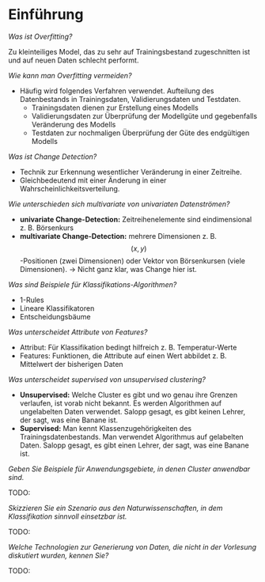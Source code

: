 # Einführung

_Was ist Overfitting?_

Zu kleinteiliges Model, das zu sehr auf Trainingsbestand zugeschnitten ist und auf neuen Daten schlecht performt.

_Wie kann man Overfitting vermeiden?_

* Häufig wird folgendes Verfahren verwendet. Aufteilung des Datenbestands in Trainingsdaten, Validierungsdaten und Testdaten.
  * Trainingsdaten dienen zur Erstellung eines Modells
  * Validierungsdaten zur Überprüfung der Modellgüte und gegebenfalls Veränderung des Modells
  * Testdaten zur nochmaligen Überprüfung der Güte des endgültigen Modells

_Was ist Change Detection?_

* Technik zur Erkennung wesentlicher Veränderung in einer Zeitreihe.
* Gleichbedeutend mit einer Änderung in einer Wahrscheinlichkeitsverteilung.

_Wie unterschieden sich multivariate von univariaten Datenströmen?_

* **univariate Change-Detection:** Zeitreihenelemente sind eindimensional z. B. Börsenkurs
* **multivariate Change-Detection:** mehrere Dimensionen z. B. $$(x,y)$$-Positionen \(zwei Dimensionen\) oder Vektor von Börsenkursen \(viele Dimensionen\). -&gt; Nicht ganz klar, was Change hier ist.

_Was sind Beispiele für Klassifikations-Algorithmen?_

* 1-Rules
* Lineare Klassifikatoren
* Entscheidungsbäume

_Was unterscheidet Attribute von Features?_

* Attribut: Für Klassifikation bedingt hilfreich z. B. Temperatur-Werte
* Features: Funktionen, die Attribute auf einen Wert abbildet z. B. Mittelwert der bisherigen Daten

_Was unterscheidet supervised von unsupervised clustering?_

* **Unsupervised:** Welche Cluster es gibt und wo genau ihre Grenzen verlaufen, ist vorab nicht bekannt. Es werden Algorithmen auf ungelabelten Daten verwendet. Salopp gesagt, es gibt keinen Lehrer, der sagt, was eine Banane ist.
* **Supervised:** Man kennt Klassenzugehörigkeiten des Trainingsdatenbestands. Man verwendet Algorithmus auf gelabelten Daten. Salopp gesagt, es gibt einen Lehrer, der sagt, was eine Banane ist.

_Geben Sie Beispiele für Anwendungsgebiete, in denen Cluster anwendbar sind._

TODO:

_Skizzieren Sie ein Szenario aus den Naturwissenschaften, in dem Klassifikation sinnvoll einsetzbar ist._

TODO:

_Welche Technologien zur Generierung von Daten, die nicht in der Vorlesung diskutiert wurden, kennen Sie?_

TODO:

